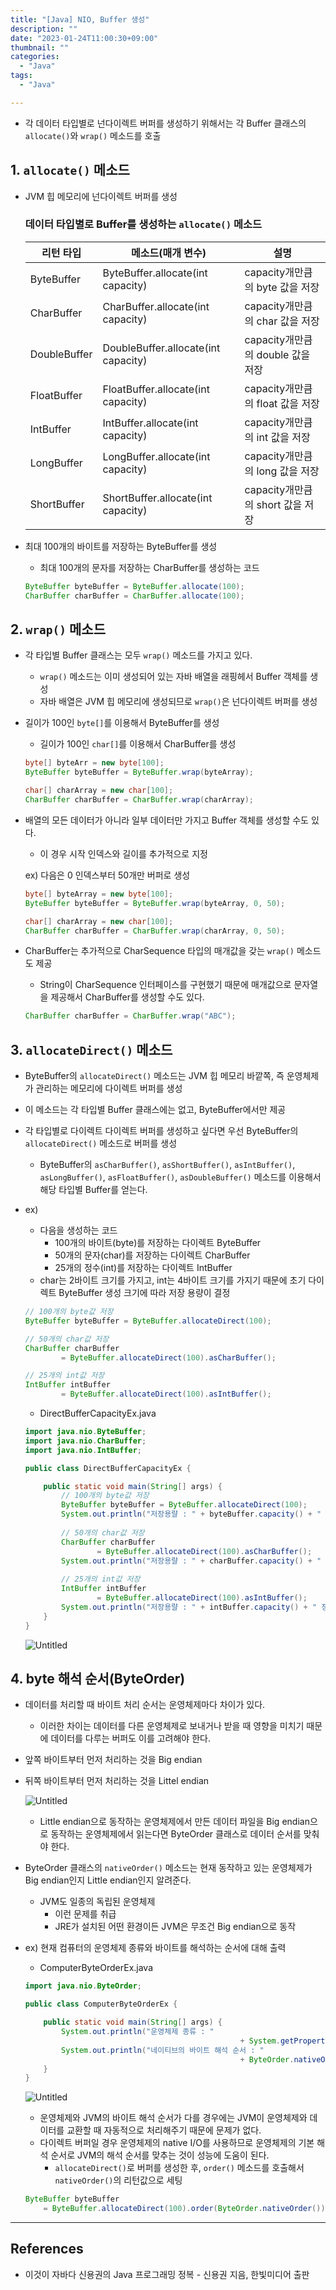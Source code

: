 ```yaml
---
title: "[Java] NIO, Buffer 생성"
description: ""
date: "2023-01-24T11:00:30+09:00"
thumbnail: ""
categories:
  - "Java"
tags:
  - "Java"

---
```

<!--more-->

- 각 데이터 타입별로 넌다이렉트 버퍼를 생성하기 위해서는 각 Buffer 클래스의 `allocate()`와 `wrap()` 메소드를 호출

## 1. `allocate()` 메소드

- JVM 힙 메모리에 넌다이렉트 버퍼를 생성
    
    ### 데이터 타입별로 Buffer를 생성하는 `allocate()` 메소드
    
    | 리턴 타입 | 메소드(매개 변수) | 설명 |
    | --- | --- | --- |
    | ByteBuffer | ByteBuffer.allocate(int capacity) | capacity개만큼의 byte 값을 저장 |
    | CharBuffer | CharBuffer.allocate(int capacity) | capacity개만큼의 char 값을 저장 |
    | DoubleBuffer | DoubleBuffer.allocate(int capacity) | capacity개만큼의 double 값을 저장 |
    | FloatBuffer | FloatBuffer.allocate(int capacity) | capacity개만큼의 float 값을 저장 |
    | IntBuffer | IntBuffer.allocate(int capacity) | capacity개만큼의 int 값을 저장 |
    | LongBuffer | LongBuffer.allocate(int capacity) | capacity개만큼의 long 값을 저장 |
    | ShortBuffer | ShortBuffer.allocate(int capacity) | capacity개만큼의 short 값을 저장 |
- 최대 100개의 바이트를 저장하는 ByteBuffer를 생성
    - 최대 100개의 문자를 저장하는 CharBuffer를 생성하는 코드
    
    ```java
    ByteBuffer byteBuffer = ByteBuffer.allocate(100);
    CharBuffer charBuffer = CharBuffer.allocate(100);
    ```
    

## 2. `wrap()` 메소드

- 각 타입별 Buffer 클래스는 모두 `wrap()` 메소드를 가지고 있다.
    - `wrap()` 메소드는 이미 생성되어 있는 자바 배열을 래핑헤서 Buffer 객체를 생성
    - 자바 배열은 JVM 힙 메모리에 생성되므로 `wrap()`은 넌다이렉트 버퍼를 생성
- 길이가 100인 `byte[]`를 이용해서 ByteBuffer를 생성
    - 길이가 100인 `char[]`를 이용해서 CharBuffer를 생성
    
    ```java
    byte[] byteArr = new byte[100];
    ByteBuffer byteBuffer = ByteBuffer.wrap(byteArray);
    
    char[] charArray = new char[100];
    CharBuffer charBuffer = CharBuffer.wrap(charArray);
    ```
    
- 배열의 모든 데이터가 아니라 일부 데이터만 가지고 Buffer 객체를 생성할 수도 있다.
    - 이 경우 시작 인덱스와 길이를 추가적으로 지정
    
    ex) 다음은 0 인덱스부터 50개만 버퍼로 생성
    
    ```java
    byte[] byteArray = new byte[100];
    ByteBuffer byteBuffer = ByteBuffer.wrap(byteArray, 0, 50);
    
    char[] charArray = new char[100];
    CharBuffer charBuffer = CharBuffer.wrap(charArray, 0, 50);
    ```
    
- CharBuffer는 추가적으로 CharSequence 타입의 매개값을 갖는 `wrap()` 메소드도 제공
    - String이 CharSequence 인터페이스를 구현했기 때문에 매개값으로 문자열을 제공해서 CharBuffer를 생성할 수도 있다.
    
    ```java
    CharBuffer charBuffer = CharBuffer.wrap("ABC");
    ```
    

## 3. `allocateDirect()` 메소드

- ByteBuffer의 `allocateDirect()` 메소드는 JVM 힙 메모리 바깥쪽, 즉 운영체제가 관리하는 메모리에 다이렉트 버퍼를 생성
- 이 메소드는 각 타입별 Buffer 클래스에는 없고, ByteBuffer에서만 제공
- 각 타입별로 다이렉트 다이렉트 버퍼를 생성하고 싶다면 우선 ByteBuffer의 `allocateDirect()` 메소드로 버퍼를 생성
    - ByteBuffer의 `asCharBuffer()`, `asShortBuffer()`, `asIntBuffer()`, `asLongBuffer()`, `asFloatBuffer()`, `asDoubleBuffer()` 메소드를 이용해서 해당 타입별 Buffer를 얻는다.
- ex)
    - 다음을 생성하는 코드
        - 100개의 바이트(byte)를 저장하는 다이렉트 ByteBuffer
        - 50개의 문자(char)를 저장하는 다이렉트 CharBuffer
        - 25개의 정수(int)를 저장하는 다이렉트 IntBuffer
    - char는 2바이트 크기를 가지고, int는 4바이트 크기를 가지기 때문에 초기 다이렉트 ByteBuffer 생성 크기에 따라 저장 용량이 결정
    
    ```java
    // 100개의 byte값 저장
    ByteBuffer byteBuffer = ByteBuffer.allocateDirect(100);
    
    // 50개의 char값 저장
    CharBuffer charBuffer 
    		= ByteBuffer.allocateDirect(100).asCharBuffer();
    
    // 25개의 int값 저장
    IntBuffer intBuffer
    		= ByteBuffer.allocateDirect(100).asIntBuffer();
    ```
    
    - DirectBufferCapacityEx.java
    
    ```java
    import java.nio.ByteBuffer;
    import java.nio.CharBuffer;
    import java.nio.IntBuffer;
    
    public class DirectBufferCapacityEx {
    
    	public static void main(String[] args) {
    		// 100개의 byte값 저장
    		ByteBuffer byteBuffer = ByteBuffer.allocateDirect(100);
    		System.out.println("저장용랼 : " + byteBuffer.capacity() + " 바이트");
    		
    		// 50개의 char값 저장
    		CharBuffer charBuffer 
    				= ByteBuffer.allocateDirect(100).asCharBuffer();
    		System.out.println("저장용랼 : " + charBuffer.capacity() + " 문자");
    		
    		// 25개의 int값 저장
    		IntBuffer intBuffer
    				= ByteBuffer.allocateDirect(100).asIntBuffer();
    		System.out.println("저장용랼 : " + intBuffer.capacity() + " 정수");
    	}
    }
    ```
    
    ![Untitled](/images/lang_java/NIO/Buffer_생성/Untitled.png)
    

## 4. byte 해석 순서(ByteOrder)

- 데이터를 처리할 때 바이트 처리 순서는 운영체제마다 차이가 있다.
    - 이러한 차이는 데이터를 다른 운영체제로 보내거나 받을 때 영향을 미치기 때문에 데이터를 다루는 버퍼도 이를 고려해야 한다.
- 앞쪽 바이트부터 먼저 처리하는 것을 Big endian
- 뒤쪽 바이트부터 먼저 처리하는 것을 Littel endian
    
    ![Untitled](/images/lang_java/NIO/Buffer_생성/Untitled%201.png)
    
    - Little endian으로 동작하는 운영체제에서 만든 데이터 파일을 Big endian으로 동작하는 운영체제에서 읽는다면 ByteOrder 클래스로 데이터 순서를 맞춰야 한다.
- ByteOrder 클래스의 `nativeOrder()` 메소드는 현재 동작하고 있는 운영체제가 Big endian인지 Little endian인지 알려준다.
    - JVM도 일종의 독립된 운영체제
        - 이런 문제를 취급
        - JRE가 설치된 어떤 환경이든 JVM은 무조건 Big endian으로 동작
- ex) 현재 컴퓨터의 운영체제 종류와 바이트를 해석하는 순서에 대해 출력
    - ComputerByteOrderEx.java
    
    ```java
    import java.nio.ByteOrder;
    
    public class ComputerByteOrderEx {
    
    	public static void main(String[] args) {
    		System.out.println("운영체제 종류 : " 
    												+ System.getProperty("os.name"));
    		System.out.println("네이티브의 바이트 해석 순서 : " 
    												+ ByteOrder.nativeOrder());
    	}
    }
    ```
    
    ![Untitled](/images/lang_java/NIO/Buffer_생성/Untitled%202.png)
    
    - 운영체제와 JVM의 바이트 해석 순서가 다를 경우에는 JVM이 운영체제와 데이터를 교환할 때 자동적으로 처리해주기 때문에 문제가 없다.
    - 다이렉트 버퍼일 경우 운영체제의 native I/O를 사용하므로 운영체제의 기본 해석 순서로 JVM의 해석 순서를 맞추는 것이 성능에 도움이 된다.
        - `allocateDirect()`로 버퍼를 생성한 후, `order()` 메소드를 호출해서 `nativeOrder()`의 리턴값으로 세팅
    
    ```java
    ByteBuffer byteBuffer 
    	= ByteBuffer.allocateDirect(100).order(ByteOrder.nativeOrder());
    ```
    

---

## References

- 이것이 자바다 신용권의 Java 프로그래밍 정복 - 신용권 지음, 한빛미디어 출판